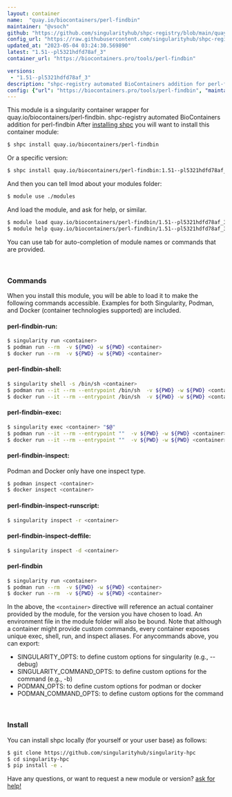 ```yaml
---
layout: container
name:  "quay.io/biocontainers/perl-findbin"
maintainer: "@vsoch"
github: "https://github.com/singularityhub/shpc-registry/blob/main/quay.io/biocontainers/perl-findbin/container.yaml"
config_url: "https://raw.githubusercontent.com/singularityhub/shpc-registry/main/quay.io/biocontainers/perl-findbin/container.yaml"
updated_at: "2023-05-04 03:24:30.569890"
latest: "1.51--pl5321hdfd78af_3"
container_url: "https://biocontainers.pro/tools/perl-findbin"

versions:
 - "1.51--pl5321hdfd78af_3"
description: "shpc-registry automated BioContainers addition for perl-findbin"
config: {"url": "https://biocontainers.pro/tools/perl-findbin", "maintainer": "@vsoch", "description": "shpc-registry automated BioContainers addition for perl-findbin", "latest": {"1.51--pl5321hdfd78af_3": "sha256:a6994160382956da8a8b33179d683663d5a8f28fd6c3cf303cfbd5480dffb236"}, "tags": {"1.51--pl5321hdfd78af_3": "sha256:a6994160382956da8a8b33179d683663d5a8f28fd6c3cf303cfbd5480dffb236"}, "docker": "quay.io/biocontainers/perl-findbin"}
---
```


This module is a singularity container wrapper for quay.io/biocontainers/perl-findbin.
shpc-registry automated BioContainers addition for perl-findbin
After [installing shpc](#install) you will want to install this container module:


```bash
$ shpc install quay.io/biocontainers/perl-findbin
```

Or a specific version:

```bash
$ shpc install quay.io/biocontainers/perl-findbin:1.51--pl5321hdfd78af_3
```

And then you can tell lmod about your modules folder:

```bash
$ module use ./modules
```

And load the module, and ask for help, or similar.

```bash
$ module load quay.io/biocontainers/perl-findbin/1.51--pl5321hdfd78af_3
$ module help quay.io/biocontainers/perl-findbin/1.51--pl5321hdfd78af_3
```

You can use tab for auto-completion of module names or commands that are provided.

<br>

### Commands

When you install this module, you will be able to load it to make the following commands accessible.
Examples for both Singularity, Podman, and Docker (container technologies supported) are included.

#### perl-findbin-run:

```bash
$ singularity run <container>
$ podman run --rm  -v ${PWD} -w ${PWD} <container>
$ docker run --rm  -v ${PWD} -w ${PWD} <container>
```

#### perl-findbin-shell:

```bash
$ singularity shell -s /bin/sh <container>
$ podman run --it --rm --entrypoint /bin/sh  -v ${PWD} -w ${PWD} <container>
$ docker run --it --rm --entrypoint /bin/sh  -v ${PWD} -w ${PWD} <container>
```

#### perl-findbin-exec:

```bash
$ singularity exec <container> "$@"
$ podman run --it --rm --entrypoint ""  -v ${PWD} -w ${PWD} <container> "$@"
$ docker run --it --rm --entrypoint ""  -v ${PWD} -w ${PWD} <container> "$@"
```

#### perl-findbin-inspect:

Podman and Docker only have one inspect type.

```bash
$ podman inspect <container>
$ docker inspect <container>
```

#### perl-findbin-inspect-runscript:

```bash
$ singularity inspect -r <container>
```

#### perl-findbin-inspect-deffile:

```bash
$ singularity inspect -d <container>
```



#### perl-findbin

```bash
$ singularity run <container>
$ podman run --rm  -v ${PWD} -w ${PWD} <container>
$ docker run --rm  -v ${PWD} -w ${PWD} <container>
```


In the above, the `<container>` directive will reference an actual container provided
by the module, for the version you have chosen to load. An environment file in the
module folder will also be bound. Note that although a container
might provide custom commands, every container exposes unique exec, shell, run, and
inspect aliases. For anycommands above, you can export:

 - SINGULARITY_OPTS: to define custom options for singularity (e.g., --debug)
 - SINGULARITY_COMMAND_OPTS: to define custom options for the command (e.g., -b)
 - PODMAN_OPTS: to define custom options for podman or docker
 - PODMAN_COMMAND_OPTS: to define custom options for the command

<br>

### Install

You can install shpc locally (for yourself or your user base) as follows:

```bash
$ git clone https://github.com/singularityhub/singularity-hpc
$ cd singularity-hpc
$ pip install -e .
```

Have any questions, or want to request a new module or version? [ask for help!](https://github.com/singularityhub/singularity-hpc/issues)